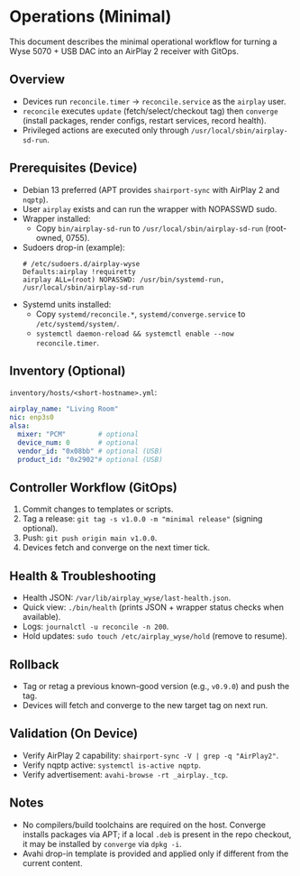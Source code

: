 # Operations (Minimal)

This document describes the minimal operational workflow for turning a Wyse 5070 + USB DAC into an AirPlay 2 receiver with GitOps.

## Overview
- Devices run `reconcile.timer` → `reconcile.service` as the `airplay` user.
- `reconcile` executes `update` (fetch/select/checkout tag) then `converge` (install packages, render configs, restart services, record health).
- Privileged actions are executed only through `/usr/local/sbin/airplay-sd-run`.

## Prerequisites (Device)
- Debian 13 preferred (APT provides `shairport-sync` with AirPlay 2 and `nqptp`).
- User `airplay` exists and can run the wrapper with NOPASSWD sudo.
- Wrapper installed:
  - Copy `bin/airplay-sd-run` to `/usr/local/sbin/airplay-sd-run` (root-owned, 0755).
- Sudoers drop-in (example):
  ```
  # /etc/sudoers.d/airplay-wyse
  Defaults:airplay !requiretty
  airplay ALL=(root) NOPASSWD: /usr/bin/systemd-run, /usr/local/sbin/airplay-sd-run
  ```
- Systemd units installed:
  - Copy `systemd/reconcile.*`, `systemd/converge.service` to `/etc/systemd/system/`.
  - `systemctl daemon-reload && systemctl enable --now reconcile.timer`.

## Inventory (Optional)
`inventory/hosts/<short-hostname>.yml`:
```yaml
airplay_name: "Living Room"
nic: enp3s0
alsa:
  mixer: "PCM"        # optional
  device_num: 0       # optional
  vendor_id: "0x08bb" # optional (USB)
  product_id: "0x2902"# optional (USB)
```

## Controller Workflow (GitOps)
1. Commit changes to templates or scripts.
2. Tag a release: `git tag -s v1.0.0 -m "minimal release"` (signing optional).
3. Push: `git push origin main v1.0.0`.
4. Devices fetch and converge on the next timer tick.

## Health & Troubleshooting
- Health JSON: `/var/lib/airplay_wyse/last-health.json`.
- Quick view: `./bin/health` (prints JSON + wrapper status checks when available).
- Logs: `journalctl -u reconcile -n 200`.
- Hold updates: `sudo touch /etc/airplay_wyse/hold` (remove to resume).

## Rollback
- Tag or retag a previous known-good version (e.g., `v0.9.0`) and push the tag.
- Devices will fetch and converge to the new target tag on next run.

## Validation (On Device)
- Verify AirPlay 2 capability: `shairport-sync -V | grep -q "AirPlay2"`.
- Verify nqptp active: `systemctl is-active nqptp`.
- Verify advertisement: `avahi-browse -rt _airplay._tcp`.

## Notes
- No compilers/build toolchains are required on the host. Converge installs packages via APT; if a local `.deb` is present in the repo checkout, it may be installed by `converge` via `dpkg -i`.
- Avahi drop-in template is provided and applied only if different from the current content.


